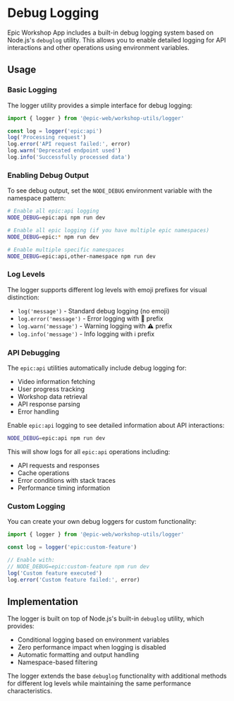 # Debug Logging

Epic Workshop App includes a built-in debug logging system based on Node.js's `debuglog` utility. This allows you to enable detailed logging for API interactions and other operations using environment variables.

## Usage

### Basic Logging

The logger utility provides a simple interface for debug logging:

```typescript
import { logger } from '@epic-web/workshop-utils/logger'

const log = logger('epic:api')
log('Processing request')
log.error('API request failed:', error)
log.warn('Deprecated endpoint used')
log.info('Successfully processed data')
```

### Enabling Debug Output

To see debug output, set the `NODE_DEBUG` environment variable with the namespace pattern:

```bash
# Enable all epic:api logging
NODE_DEBUG=epic:api npm run dev

# Enable all epic logging (if you have multiple epic namespaces)
NODE_DEBUG=epic:* npm run dev

# Enable multiple specific namespaces
NODE_DEBUG=epic:api,other-namespace npm run dev
```

### Log Levels

The logger supports different log levels with emoji prefixes for visual distinction:

- `log('message')` - Standard debug logging (no emoji)
- `log.error('message')` - Error logging with 🚨 prefix
- `log.warn('message')` - Warning logging with ⚠️ prefix  
- `log.info('message')` - Info logging with ℹ️ prefix

### API Debugging

The `epic:api` utilities automatically include debug logging for:

- Video information fetching
- User progress tracking
- Workshop data retrieval
- API response parsing
- Error handling

Enable `epic:api` logging to see detailed information about API interactions:

```bash
NODE_DEBUG=epic:api npm run dev
```

This will show logs for all `epic:api` operations including:
- API requests and responses
- Cache operations
- Error conditions with stack traces
- Performance timing information

### Custom Logging

You can create your own debug loggers for custom functionality:

```typescript
import { logger } from '@epic-web/workshop-utils/logger'

const log = logger('epic:custom-feature')

// Enable with:
// NODE_DEBUG=epic:custom-feature npm run dev
log('Custom feature executed')
log.error('Custom feature failed:', error)
```

## Implementation

The logger is built on top of Node.js's built-in `debuglog` utility, which provides:

- Conditional logging based on environment variables
- Zero performance impact when logging is disabled
- Automatic formatting and output handling
- Namespace-based filtering

The logger extends the base `debuglog` functionality with additional methods for different log levels while maintaining the same performance characteristics.